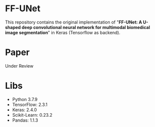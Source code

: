 # FF-UNet

This repository contains the original implementation of "**FF-UNet: A U-shaped deep convolutional neural network for multimodal biomedical image segmentation**" in Keras (Tensorflow as backend).

# Paper

Under Review

# Libs

- Python 3.7.9
- TensorFlow: 2.3.1
- Keras: 2.4.0
- Scikit-Learn: 0.23.2
- Pandas: 1.1.3

